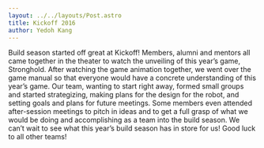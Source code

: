 ```yaml
---
layout: ../../layouts/Post.astro
title: Kickoff 2016
author: Yedoh Kang
---
```

Build season started off great at Kickoff! Members, alumni and mentors all came together in the theater to watch the unveiling of this year’s game, Stronghold. After watching the game animation together, we went over the game manual so that everyone would have a concrete understanding of this year’s game. Our team, wanting to start right away, formed small groups and started strategizing, making plans for the design for the robot, and setting goals and plans for future meetings. Some members even attended after-session meetings to pitch in ideas and to get a full grasp of what we would be doing and accomplishing as a team into the build season. We can’t wait to see what this year’s build season has in store for us! Good luck to all other teams!